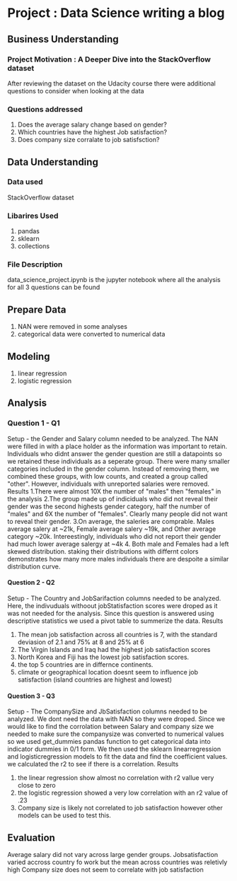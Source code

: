 # Project : Data Science writing a blog

## Business Understanding

### Project Motivation : A Deeper Dive into the StackOverflow dataset
After reviewing the dataset on the Udacity course there were additional questions to consider when looking at the data

### Questions addressed 
1. Does the average salary change based on gender?
2. Which countries have the highest Job satisfaction?
3. Does company size corralate to job satisfsction? 

## Data Understanding

### Data used
StackOverflow dataset

### Libarires Used
1. pandas
2. sklearn
3. collections

### File Description
data_science_project.ipynb is the jupyter notebook where all the analysis for all 3 questions can be found

## Prepare Data
1. NAN were removed in some analyses
2. categorical data were converted to numerical data

## Modeling
1. linear regression
2. logistic regression

## Analysis
### Question 1 - Q1
Setup - the Gender and Salary column needed to be analyzed. The NAN were filled in with a place holder as the information was important to retain. Individuals who didnt answer the gender question are still a datapoints so we retained these individuals as a seperate group. There were many smaller categories included in the gender column. Instead of removing them, we combined these groups, with low counts, and created a group called "other". However, individuals with unreported salaries were removed.
Results 
1.There were almost 10X the number of "males" then "females" in the analysis
2.The group made up of indiciduals who did not reveal their gender was the second highests gender category, half the number of "males" and 6X the number of "females". Clearly many people did not want to reveal their gender.
3.On average, the saleries are comprable. Males average salery at ~21k, Female average salery ~19k, and Other average category ~20k. Intereestingly, individuals who did not report their gender had much lower average salergy at ~4k
4. Both male and Females had a left skewed distribution. staking their distributions with differnt colors demonstrates how many more males individuals there are despoite a similar distribution curve. 

#### Question 2 - Q2
Setup - The Country and JobSarifaction columns needed to be analyzed. Here, the indivuduals withoout jobStatisfaction scores were droped as it was not needed for the analysis. Since this question is answered using descriptive statistics we used a pivot table to summerize the data. 
Results
1.  The mean job satisfaction across all countries is 7, with the standard deviasion of 2.1 and 75% at 8 and 25% at 6 
2. The Virgin Islands and Iraq had the highest job satisfaction scores
3. North Korea and Fiji has the lowest job satisfaction scores.
4. the top 5 countries are in differnce continents.
5. climate or geographical location doesnt seem to influence job satisfaction (island countries are highest and lowest)

#### Question 3 - Q3
Setup - The CompanySize and JbSatisfaction columns needed to be analyzed. We dont need the data with NAN so they were droped. Since we would like to find the corrolation between Salary and company size we needed to make sure the companysize was converted to numerical values so we used get_dummies pandas function to get categorical data into indicator dummies in 0/1 form. We then used the sklearn linearregression and logisticregression models to fit the data and find the coefficient values. we calculated the r2 to see if there is a correlation. 
Results
1. the linear regression show almost no correlation with r2 vallue very close to zero
2. the logistic regression showed a very low correlation with an r2 value of .23
3. Company size is likely not correlated to job satisfaction however other models can be used to test this. 

## Evaluation
Average salary did not vary across large gender groups.
Jobsatisfaction varied accross country fo work but the mean across countries was reletivly high
Company size does not seem to correlate with job satisfaction
